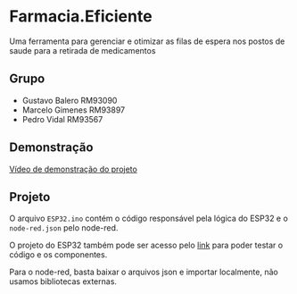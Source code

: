 # Farmacia.Eficiente
Uma ferramenta para gerenciar e otimizar as filas de espera nos postos de saude para a retirada de medicamentos

## Grupo
- Gustavo Balero RM93090
- Marcelo Gimenes RM93897
- Pedro Vidal RM93567

## Demonstração
[Vídeo de demonstração do projeto](https://youtu.be/FFEa6KPIJXo)

## Projeto
O arquivo `ESP32.ino` contém o código responsável pela lógica do ESP32 e o `node-red.json` pelo node-red.

O projeto do ESP32 também pode ser acesso pelo [link](https://wokwi.com/projects/382066005806900225) para poder testar o código e os componentes.

Para o node-red, basta baixar o arquivos json e importar localmente, não usamos bibliotecas externas.